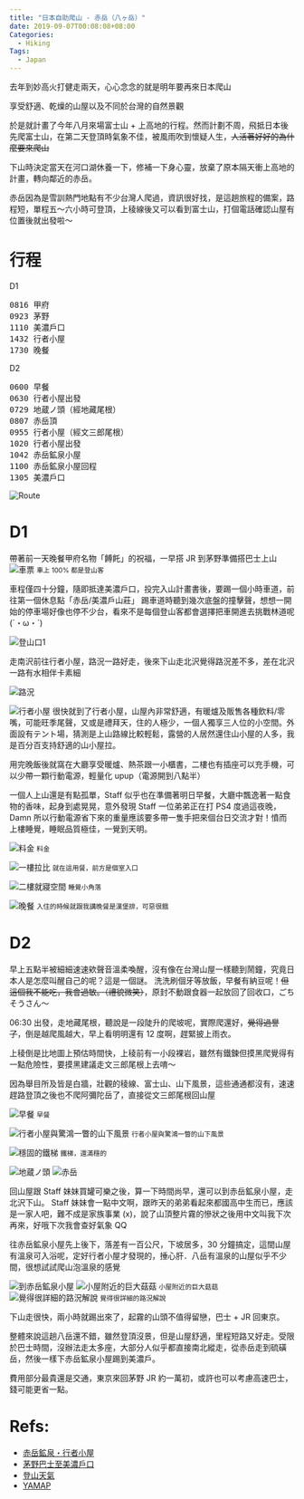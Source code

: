 ```yaml
---
title: "日本自助爬山 - 赤岳（八ヶ岳）"
date: 2019-09-07T00:08:08+08:00
Categories:
  - Hiking
Tags:
  - Japan
---
```


去年到妙高火打健走兩天，心心念念的就是明年要再來日本爬山
<!--more-->
享受舒適、乾燥的山屋以及不同於台灣的自然景觀

於是就計畫了今年八月來場富士山 + 上高地的行程。然而計劃不周，飛抵日本後先爬富士山，在第二天登頂時氣象不佳，被風雨吹到懷疑人生，<strike>人活著好好的為什麼要來爬山</strike>

下山時決定當天在河口湖休養一下，修補一下身心靈，放棄了原本隔天衝上高地的計畫，轉向鄰近的赤岳。

赤岳因為是雪訓熱門地點有不少台灣人爬過，資訊很好找，是這趟旅程的備案，路程短，單程五～六小時可登頂，上稜線後又可以看到富士山，打個電話確認山屋有位置後就出發啦～

# 行程
D1
<pre>
0816 甲府
0923 茅野
1110 美濃戶口
1432 行者小屋
1730 晚餐
</pre>

D2
<pre>
0600 早餐
0630 行者小屋出發
0729 地蔵ノ頭（經地藏尾根）
0807 赤岳頂
0955 行者小屋（經文三郎尾根）
1020 行者小屋出發
1042 赤岳鉱泉小屋
1100 赤岳鉱泉小屋回程
1305 美濃戶口
</pre>

![Route](https://i.imgur.com/Mb4aBhX.png)


# D1
帶著前一天晚餐甲府名物「餺飥」的祝福，一早搭 JR 到茅野準備搭巴士上山
![車票](https://i.imgur.com/SA2x7qF.jpg)
<small>車上 100% 都是登山客</small>

車程僅四十分鐘，隨即抵達美濃戶口，投完入山計畫書後，要踢一個小時車道，前往第一個休息點「赤岳/美濃戶山莊」
踢車道時聽到幾次底盤的撞擊聲，想想一開始的停車場好像也停不少台，看來不是每個登山客都會選擇把車開進去挑戰林道呢 (´・ω・`)

![登山口1](https://i.imgur.com/yRdK2VH.jpg)

走南沢前往行者小屋，路況一路好走，後來下山走北沢覺得路況差不多，差在北沢一路有水相伴卡素細

![路況](https://i.imgur.com/YrrSEFn.jpg)

![行者小屋](https://i.imgur.com/ThtYhFT.jpg)
很快就到了行者小屋，山屋內非常舒適，有暖爐及販售各種飲料/零嘴，可能旺季尾聲，又或是禮拜天，住的人極少，一個人獨享三人位的小空間。外面設有テント場，猜測是上山路線比較輕鬆，露營的人居然還住山小屋的人多，我是百分百支持舒適的山小屋拉。

用完晚飯後就窩在大廳享受暖爐、熱茶跟一小櫃書，二樓也有插座可以充手機，可以少帶一顆行動電源，輕量化 upup（電源開到八點半）

一個人上山還是有點孤單，Staff 似乎也在準備著明日早餐，大廳中飄逸著一點食物的香味，起身到處晃晃，意外發現 Staff 一位弟弟正在打 PS4 度過這夜晚，Damn 所以行動電源省下來的重量應該要多帶一隻手把來個台日交流才對！憤而上樓睡覺，睡眠品質極佳，一覺到天明。


![料金](https://i.imgur.com/mBFRaVG.jpg)
<small>料金</small>

![一樓拉比](https://i.imgur.com/CyfxDj1.jpg)
<small>就在這用餐，前方是個室入口</small>

![二樓就寢空間](https://i.imgur.com/9jc5GMd.jpg)
<small>睡覺小角落</small>

![晚餐](https://i.imgur.com/PAjedOS.jpg)
<small>入住的時候就跟我講晚餐是漢堡排，可惡很餓</small>


# D2
早上五點半被細細速速欸聲音溫柔喚醒，沒有像在台灣山屋一樣聽到鬧鐘，究竟日本人是怎麼叫醒自己的呢？這是一個謎。
洗洗刷個牙等放飯，早餐有納豆呢！<strike>但這個我不能吃，我會過敏。（禮貌微笑）</strike>，原封不動跟食器一起放回了回收口，ごちそうさん～

06:30 出發，走地藏尾根，聽說是一段陡升的爬坡呢，實際爬還好，<strike>覺得過譽了</strike>，倒是越爬風越大，早上看明明還有 12 度啊，趕緊披上雨衣。

上稜倒是比地圖上預估時間快，上稜前有一小段裸岩，雖然有鐵鍊但摸黑爬覺得有一點危險性，要摸黑建議走文三郎尾根上去唷～

因為舉目所及皆是白牆，壯觀的稜線、富士山、山下風景，這些通通都沒有，速速趕路登頂之後也不爬阿彌陀岳了，直接從文三郎尾根回山屋

![早餐](https://i.imgur.com/v1Tdrlh.jpg)
<small>早餐</small>

![行者小屋與驚鴻一瞥的山下風景](https://i.imgur.com/Su8IEMg.jpg)
<small>行者小屋與驚鴻一瞥的山下風景</small>

![穩固的鐵梯](https://i.imgur.com/PnK7VBT.jpg)
<small>鐵梯，還滿穩的</small>

![地蔵ノ頭](https://i.imgur.com/I7YJxFp.jpg)
![赤岳](https://i.imgur.com/XqTRCLV.jpg)

回山屋跟 Staff 妹妹買罐可樂之後，算一下時間尚早，還可以到赤岳鉱泉小屋，走北沢下山。
Staff 妹妹會一點中文啊，跟昨天的弟弟看起來都國高中生而已，應該是一家人吧，難不成是家族事業 (x)，說了山頂整片霧的慘狀之後用中文叫我下次再來，好哦下次我會查好氣象 QQ

往赤岳鉱泉小屋先上後下，落差有一百公尺，下坡居多，30 分鐘搞定，這間山屋有溫泉可入浴呢，定好行者小屋才發現的，捶心肝．八岳有溫泉的山屋似乎不少間，很想試試爬山泡溫泉的感覺

![到赤岳鉱泉小屋](https://i.imgur.com/hauojBy.jpg)
![小屋附近的巨大菇菇](https://i.imgur.com/VpztJPY.jpg)
<small>小屋附近的巨大菇菇</small>
![覺得很詳細的路況解說](https://i.imgur.com/4BolPDk.jpg)
<small>覺得很詳細的路況解說</small>

下山走很快，兩小時就踢出來了，起霧的山頭不值得留戀，巴士 + JR 回東京。

整體來說這趟八岳還不錯，雖然登頂沒景，但是山屋舒適，里程短路又好走。受限於巴士時間，沒辦法走太多座，大部分人似乎都直接南北縱走，從赤岳走到硫磺岳，然後一樣下赤岳鉱泉小屋踢到美濃戶。

費用部分最貴還是交通，東京來回茅野 JR 約一萬初，或許也可以考慮高速巴士，錢可能更省一點。


# Refs:
- [赤岳鉱泉・行者小屋](http://userweb.alles.or.jp/akadake/)
- [茅野巴士至美濃戶口](http://www.alpico.co.jp/access/suwa/)
- [登山天氣](https://apps.apple.com/tw/app/tenki-jp-%E7%99%BB%E5%B1%B1%E5%A4%A9%E6%B0%97/id1144845642)
- [YAMAP](https://apps.apple.com/tw/app/yamap/id558780450)
